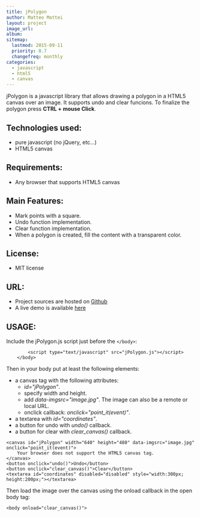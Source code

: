 ```yaml
---
title: jPolygon 
author: Matteo Mattei
layout: project
image_url: 
album: 
sitemap:
  lastmod: 2015-09-11
  priority: 0.7
  changefreq: monthly
categories:
  - javascript 
  - html5
  - canvas
---
```


jPolygon is a javascript library that allows drawing a polygon in a HTML5 canvas over an image.
It supports undo and clear funcions. To finalize the polygon press **CTRL + mouse Click**.

Technologies used:
------------------

 - pure javascript (no jQuery, etc...)
 - HTML5 canvas

Requirements:
-------------

 - Any browser that supports HTML5 canvas

Main Features:
--------------

 - Mark points with a square.
 - Undo function implementation.
 - Clear function implementation.
 - When a polygon is created, fill the content with a transparent color.

License:
--------

 - MIT license

URL:
----

 - Project sources are hosted on [Github](https://github.com/matteomattei/jPolygon)
 - A live demo is available [here](example.html)

USAGE:
------

Include the jPolygon.js script just before the ```</body>```:

```
        <script type="text/javascript" src="jPolygon.js"></script>
    </body>
```

Then in your body put at least the following elements:

 - a canvas tag with the following attributes:
   - *id="jPolygon"*.
   - specify width and height.
   - add *data-imgsrc="image.jpg"*. The image can also be a remote or local URL.
   - onclick callback: *onclick="point_it(event)"*.
 - a textarea with *id="coordinates"*.
 - a button for undo with *undo()* callback.
 - a button for clear with *clear_canvas()* callback.

```
<canvas id="jPolygon" width="640" height="480" data-imgsrc="image.jpg" onclick="point_it(event)">
    Your browser does not support the HTML5 canvas tag.
</canvas>
<button onclick="undo()">Undo</button>
<button onclick="clear_canvas()">Clear</button>
<textarea id="coordinates" disabled="disabled" style="width:300px; height:200px;"></textarea>
```

Then load the image over the canvas using the onload callback in the open body tag:

```
<body onload="clear_canvas()">
```

